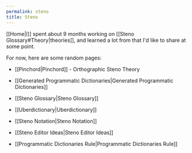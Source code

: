 ```yaml
---
permalink: steno
title: Steno
---
```

[[Home|I]] spent about 9 months working on [[Steno Glossary#Theory|theories]], and learned a lot from that I'd like to share at some point.

For now, here are some random pages:

- [[Pinchord|Pinchord]] - Orthographic Steno Theory
- [[Generated Programmatic Dictionaries|Generated Programmatic Dictionaries]]

- [[Steno Glossary|Steno Glossary]]
- [[Uberdictionary|Uberdictionary]]
- [[Steno Notation|Steno Notation]]
- [[Steno Editor Ideas|Steno Editor Ideas]]
- [[Programmatic Dictionaries Rule|Programmatic Dictionaries Rule]]
